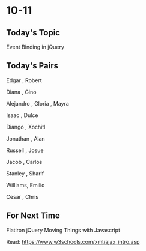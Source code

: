 # 10-11

## Today's Topic
Event Binding in jQuery


## Today's Pairs

Edgar , Robert 

Diana , Gino 

Alejandro , Gloria , Mayra 

Isaac , Dulce 

Diango , Xochitl 

Jonathan , Alan 

Russell , Josue 

Jacob , Carlos 

Stanley , Sharif 

Williams, Emilio 

Cesar , Chris 

## For Next Time

Flatiron jQuery Moving Things with Javascript

Read: https://www.w3schools.com/xml/ajax_intro.asp
